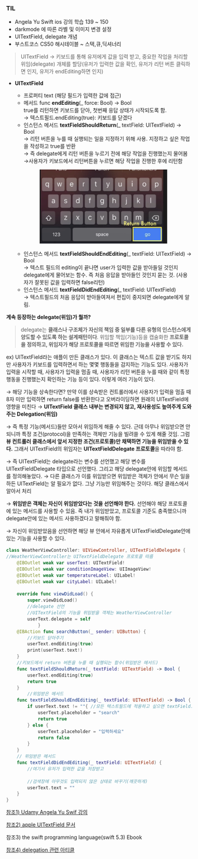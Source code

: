 ### TIL

- Angela Yu Swift ios 강의 학습 139 ~ 150
- darkmode 에 따른 라벨 및 이미지 변경 설정
- UITextField, delegate 개념
- 부스트코스 CS50 해시테이블 ~ 스택,큐,딕셔너리 

> UITextField → 키보드를 통해 유저에게 값을 입력 받고, 중요한 작업을 처리할 위임(delegate) 개체를 할당(유저가 입력한 값을 확인, 유저가 리턴 버튼 클릭하면 인지, 유저가 endEditing하면 인지)


- **UITextField**

    - 프로퍼티 text (해당 필드가 입력한 값에 접근)
    - 메서드 func **endEditing**(_ force: Bool) -> Bool <br> true를 리턴하면 키보드를 닫아, 첫번째 응답 상태가 시작되도록 함.<br>
→ 텍스트필드.endEditing(true): 키보드를 닫겠다
    - 인스턴스 메서드 **textFieldShouldReturn**(_ textField: UITextField) -> Bool<br>
→ 리턴 버튼을 누를 때 실행되는 일을 지정하기 위해 사용. 지정하고 싶은 작업을 작성하고 true를 반환 <br>→ 즉 delegate에게 리턴 버튼을 누르기 전에 해당 작업을 진행했는지 물어봄 <br>→사용자가 키보드에서 리턴버튼을 누르면 해당 작업을 진행한 후에 리턴함
    <p align="center">
    <img src= "../../images/0114.png" height="200">
    </p>

    - 인스턴스 메서드 **textFieldShouldEndEditing**(_ textField: UITextField) -> Bool <br>
→ 텍스트 필드의 editing이 끝나면 user가 입력한 값을 받아들일 것인지 delegate에게 물어보는 함수. 즉 처음 응답을 받아들인 것인지 묻는 것. (사용자가 잘못된 값을 입력하면 false리턴)
    - 인스턴스 메서드 **textFieldDidEndEditing**(_ textField: UITextField) <br>
→ 텍스트필드의 처음 응답이 받아들여져서 편집이 중지되면 delegate에게 알림.

**계속 등장하는 delegate(위임)가 뭘까?**

> delegate는 **클래스나 구조체가 자신의 책임 중 일부를 다른 유형의 인스턴스에게 양도할 수 있도록 하는 설계패턴이다**. 위임할 책임(기능)등을 캡술화한 **프로토콜을 정의하고, 위임자가 해당 프로토콜을 따르면 위임한 기능을 사용할 수 있다.**

ex) UITextField라는 애플이 만든 클래스가 있다. 이 클래스는 텍스트 값을 받기도 하지만 사용자가 키보드를 입력하면서 하는 몇몇 행동들을 감지하는 기능도 있다. 사용자가 입력을 시작할 때, 사용자가 입력을 멈출 때, 사용자가 리턴 버튼을 누를 때와 같이 특정 행동을 진행했는지 확인하는 기능 등이 있다. 이렇게 여러 기능이 있다.

→ 해당 기능을 상속한다면? 만약 이를 상속받은 컨트롤러에서 사용자가 입력을 멈출 때 8자 미만 입력하면 return false를 반환한다고 오버라이딩하면 원래의 UITextField에 영향을 미친다 → **UITextField 클래스 내부는 변경되지 않고, 재사용성도 높여주게 도와주는 Delegation(위임)**

→ 즉 특정 기능(메서드)들만 모아서 위임하게 해줄 수 있다. 근데 아무나 위임받으면 안 되니까 특정 조건(protocol)을 만족하는 객체만 기능을 빌려쓸 수 있게 해줄 것임. 그럼 **뷰 컨트롤러 클래스에서 앞서 지정한 조건(프로토콜)만 채택하면 기능을 위임받을 수 있다.** 그래서 UITextField의 위임자는 **UITextFieldDelegate 프로토콜**을 따라야 함. 

→ 즉 UITextField는 delegate라는 변수를 선언했고 해당 변수를 UITextFieldDelegate 타입으로 선언했다. 그리고 해당 delegate안에 위임할 메서드를 정의해놓았다. 
→ 다른 클래스가 이를 위임받으면 위임받은 객체가 안에서 무슨 일을 하든 UITextField는 알 필요가 없다. 그냥 기능만 위임해주는 것이다. 해당 클래스에서 알아서 처리

→ **위임받은 객체는 자신이 위임받았다는 것을 선언해야 한다.** 선언해야 해당 프로토콜에 있는 메서드를 사용할 수 있음. 즉 내가 위임받았고, 프로토콜 기준도 충족했으니까 delegate안에 있는 메서드 사용하겠다고 말해줘야 함.

→ 자신이 위임받았음을 선언하면 해당 뷰 안에서 자유롭게 UITextFieldDelegate안에 있는 기능을 사용할 수 있다.

```swift
class WeatherViewController: UIViewController, UITextFieldDelegate {
//WeatherViewController는 UITextFieldDelegate 프로토콜 따름
    @IBOutlet weak var userText: UITextField!
    @IBOutlet weak var conditionImageView: UIImageView!
    @IBOutlet weak var temperatureLabel: UILabel!
    @IBOutlet weak var cityLabel: UILabel!
    
    override func viewDidLoad() {
        super.viewDidLoad()
        //delegate 선언
        //UITextField의 기능을 위임받을 객체는 WeatherViewController
        userText.delegate = self
            }
    @IBAction func searchButton(_ sender: UIButton) {
        //키보드 닫아주기
        userText.endEditing(true)
        print(userText.text!)
    }
    //키보드에서 return 버튼을 누를 때 실행되는 함수(위임받은 메서드)
    func textFieldShouldReturn(_ textField: UITextField) -> Bool {
        userText.endEditing(true)
        return true
    }
		//위임받은 메서드
    func textFieldShouldEndEditing(_ textField: UITextField) -> Bool {
        if userText.text != ""{ //모든 텍스트필드에 적용하고 싶으면 textField.text
            userText.placeholder = "search"
            return true
        } else {
            userText.placeholder = "입력하세요"
            return false
        }
    }
    // 위임받은 메서드
    func textFieldDidEndEditing(_ textField: UITextField) {
        //여기서 유저가 입력한 값을 저장받고
        
        //검색창에 아무것도 입력되지 않은 상태로 바꾸기(깨끗하게)
        userText.text = ""
    }
}
```

[참조1) Udamy Angela Yu Swif 강의](https://www.udemy.com/course/ios-13-app-development-bootcamp)

[참조2) apple UITextField 문서](https://developer.apple.com/documentation/uikit/uitextfield)

참조3) the swift programming language(swift 5.3) Ebook

[참조4)  delegation 관련 아티클](https://learnappmaking.com/delegation-swift-how-to/#why-use-delegation)